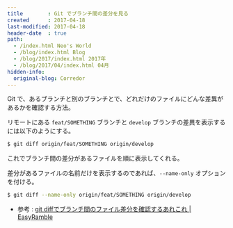 ```yaml
---
title        : Git でブランチ間の差分を見る
created      : 2017-04-18
last-modified: 2017-04-18
header-date  : true
path:
  - /index.html Neo's World
  - /blog/index.html Blog
  - /blog/2017/index.html 2017年
  - /blog/2017/04/index.html 04月
hidden-info:
  original-blog: Corredor
---
```


Git で、あるブランチと別のブランチとで、どれだけのファイルにどんな差異があるかを確認する方法。

リモートにある `feat/SOMETHING` ブランチと `develop` ブランチの差異を表示するには以下のようにする。

```bash
$ git diff origin/feat/SOMETHING origin/develop
```

これでブランチ間の差分があるファイルを順に表示してくれる。

差分があるファイルの名前だけを表示するのであれば、`--name-only` オプションを付ける。

```bash
$ git diff --name-only origin/feat/SOMETHING origin/develop
```

- 参考 : [git diffでブランチ間のファイル差分を確認するあれこれ | EasyRamble](http://easyramble.com/git-diff-between-branches.html)
